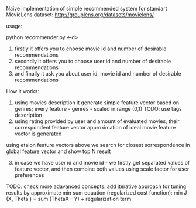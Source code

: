 Naive implementation of simple recommended system for standart MovieLens dataset:
http://grouplens.org/datasets/movielens/

usage:

python recommender.py <path-to-file-with-rating> <path-to-file-with-movies> <path-to-file-with-tags> <-d>

1) firstly it offers you to choose movie id and number of desirable recommendations
2) secondly it offers you to choose user id and number of desirable recommendations
3) and finally it ask you about user id, movie id and number of desirable recommendations

How it works:
1) using movies description it generate simple feature vector based on genres; 
every feature - genres - scaled in range (0,1)
TODO: use tags description
2) using rating provided by user and amount of evaluated movies, their correspondent feature vector
    approximation of ideal movie feature vector is generated 

using etalon feature vectors above we search for closest sorrespondence in global feature vector
and show top N result

3) in case we have user id and movie id - we firstly get separated values of feature vector,
and then combine both values using scale factor for user preferences

TODO: check more adavanced concepts:
    add iterative approach for tuning results by approximate min sum equation (regularized cost function):
        min J (X, Theta ) = sum (ThetaX - Y) + regularization term

